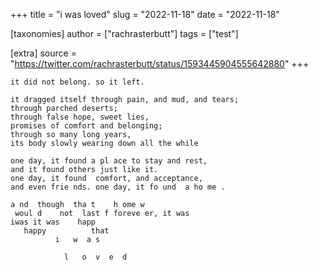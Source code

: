 +++
title = "i was loved"
slug = "2022-11-18"
date = "2022-11-18"

[taxonomies]
author = ["rachrasterbutt"]
tags = ["test"]

[extra]
source = "https://twitter.com/rachrasterbutt/status/1593445904555642880"
+++

```
it did not belong. so it left.

it dragged itself through pain, and mud, and tears;
through parched deserts;
through false hope, sweet lies,
promises of comfort and belonging;
through so many long years,
its body slowly wearing down all the while

one day, it found a pl ace to stay and rest,
and it found others just like it.
one day, it found  comfort, and acceptance,
and even frie nds. one day, it fo und  a ho me .

a nd  though  tha t    h ome w
 woul d    not  last f foreve er, it was 
iwas it was    happ 
   happy          that 
          i   w  a s

            l   o  v  e  d
```
